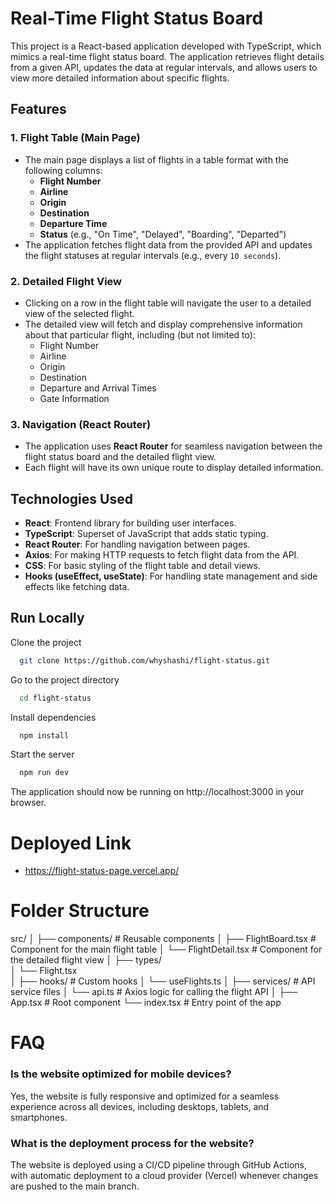 # Real-Time Flight Status Board

This project is a React-based application developed with TypeScript, which mimics a real-time flight status board. The application retrieves flight details from a given API, updates the data at regular intervals, and allows users to view more detailed information about specific flights.

## Features

### 1. Flight Table (Main Page)
- The main page displays a list of flights in a table format with the following columns:
  - **Flight Number**
  - **Airline**
  - **Origin**
  - **Destination**
  - **Departure Time**
  - **Status** (e.g., "On Time", "Delayed", "Boarding", "Departed")
- The application fetches flight data from the provided API and updates the flight statuses at regular intervals (e.g., every `10 seconds`).
  
### 2. Detailed Flight View
- Clicking on a row in the flight table will navigate the user to a detailed view of the selected flight.
- The detailed view will fetch and display comprehensive information about that particular flight, including (but not limited to):
  - Flight Number
  - Airline
  - Origin
  - Destination
  - Departure and Arrival Times
  - Gate Information


### 3. Navigation (React Router)
- The application uses **React Router** for seamless navigation between the flight status board and the detailed flight view.
- Each flight will have its own unique route to display detailed information.

## Technologies Used
- **React**: Frontend library for building user interfaces.
- **TypeScript**: Superset of JavaScript that adds static typing.
- **React Router**: For handling navigation between pages.
- **Axios**: For making HTTP requests to fetch flight data from the API.
- **CSS**: For basic styling of the flight table and detail views.
- **Hooks (useEffect, useState)**: For handling state management and side effects like fetching data.



## Run Locally

Clone the project

```bash
  git clone https://github.com/whyshashi/flight-status.git
```

Go to the project directory

```bash
  cd flight-status
```

Install dependencies

```bash
  npm install
```

Start the server

```bash
  npm run dev
```

The application should now be running on http://localhost:3000 in your browser.

# Deployed Link
- https://flight-status-page.vercel.app/

# Folder Structure

src/
│
├── components/        # Reusable components
│   ├── FlightBoard.tsx  # Component for the main flight table
│   └── FlightDetail.tsx # Component for the detailed flight view
│
├── types/            
│   └── Flight.tsx   
│
├── hooks/             # Custom hooks 
│   └── useFlights.ts 
│
├── services/          # API service files
│   └── api.ts  # Axios logic for calling the flight API
│
├── App.tsx            # Root component
└── index.tsx          # Entry point of the app



# FAQ

### Is the website optimized for mobile devices?

Yes, the website is fully responsive and optimized for a seamless experience across all devices, including desktops, tablets, and smartphones.

### What is the deployment process for the website?

The website is deployed using a CI/CD pipeline through GitHub Actions, with automatic deployment to a cloud provider (Vercel) whenever changes are pushed to the main branch.

